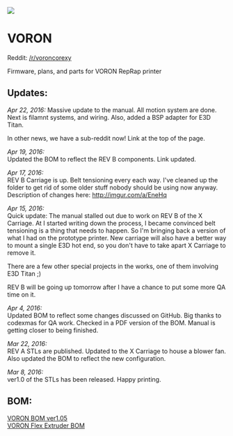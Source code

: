 ![](https://raw.githubusercontent.com/mzbotreprap/VORON/master/mz_logo_color.png)
# VORON #

Reddit: [/r/voroncorexy](https://www.reddit.com/r/voroncorexy/)

Firmware, plans, and parts for VORON RepRap printer

## Updates: ##

_Apr 22, 2016:_ 
Massive update to the manual. All motion system are done. Next is filamnt systems, and wiring. 
Also, added a BSP adapter for E3D Titan.

In other news, we have a sub-reddit now! Link at the top of the page.

_Apr 19, 2016:_  
Updated the BOM to reflect the REV B components. Link updated.

_Apr 17, 2016:_  
REV B Carriage is up. Belt tensioning every each way. I've cleaned up the folder to get rid of some older stuff nobody should be using now anyway.  
Description of changes here: http://imgur.com/a/EneHq

_Apr 15, 2016:_  
Quick update: The manual stalled out due to work on REV B of the X Carriage. At I started writing down the process, I became convinced belt tensioning is a thing that needs to happen. So I'm bringing back a version of what I had on the prototype printer. New carriage will also have a better way to mount a single E3D hot end, so you don't have to take apart X Carriage to remove it.

There are a few other special projects in the works, one of them involving E3D Titan ;)  

REV B will be going up tomorrow after I have a chance to put some more QA time on it.  

_Apr  4, 2016:_  
Updated BOM to reflect some changes discussed on GitHub. Big thanks to codexmas for QA work. Checked in a PDF version of the BOM. Manual is getting closer to being finished.

_Mar 22, 2016:_  
REV A STLs are published. Updated to the X Carriage to house a blower fan. Also updated the BOM to reflect the new configuration.

_Mar 8, 2016:_  
ver1.0 of the STLs has been released. Happy printing.

## BOM: ##

[VORON BOM ver1.05](https://docs.google.com/spreadsheets/d/150UXlhLpZNloG9lh2HoRCPmifi2T9qeGDGSNL4KMLVk/edit#gid=1645831751)  
[VORON Flex Extruder BOM](https://docs.google.com/spreadsheets/d/16CWPB2oTK9FKjAUDDWl0jZJUkDyqz0WzneBYv2D0PWs/edit#gid=1031735707)
